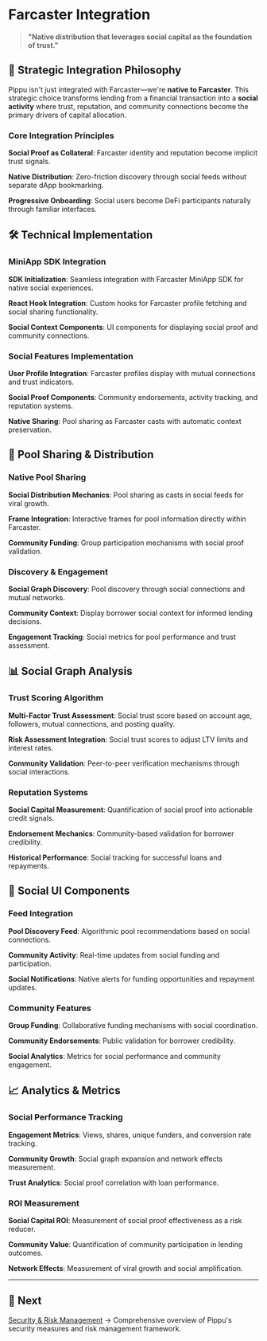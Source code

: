 # Farcaster Integration

> **"Native distribution that leverages social capital as the foundation of trust."**

## 🎯 Strategic Integration Philosophy

Pippu isn't just integrated with Farcaster—we're **native to Farcaster**. This strategic choice transforms lending from a financial transaction into a **social activity** where trust, reputation, and community connections become the primary drivers of capital allocation.

### Core Integration Principles

**Social Proof as Collateral**: Farcaster identity and reputation become implicit trust signals.

**Native Distribution**: Zero-friction discovery through social feeds without separate dApp bookmarking.

**Progressive Onboarding**: Social users become DeFi participants naturally through familiar interfaces.

## 🛠️ Technical Implementation

### MiniApp SDK Integration

**SDK Initialization**: Seamless integration with Farcaster MiniApp SDK for native social experiences.

**React Hook Integration**: Custom hooks for Farcaster profile fetching and social sharing functionality.

**Social Context Components**: UI components for displaying social proof and community connections.

### Social Features Implementation

**User Profile Integration**: Farcaster profiles display with mutual connections and trust indicators.

**Social Proof Components**: Community endorsements, activity tracking, and reputation systems.

**Native Sharing**: Pool sharing as Farcaster casts with automatic context preservation.

## 🚀 Pool Sharing & Distribution

### Native Pool Sharing

**Social Distribution Mechanics**: Pool sharing as casts in social feeds for viral growth.

**Frame Integration**: Interactive frames for pool information directly within Farcaster.

**Community Funding**: Group participation mechanisms with social proof validation.

### Discovery & Engagement

**Social Graph Discovery**: Pool discovery through social connections and mutual networks.

**Community Context**: Display borrower social context for informed lending decisions.

**Engagement Tracking**: Social metrics for pool performance and trust assessment.

## 📊 Social Graph Analysis

### Trust Scoring Algorithm

**Multi-Factor Trust Assessment**: Social trust score based on account age, followers, mutual connections, and posting quality.

**Risk Assessment Integration**: Social trust scores to adjust LTV limits and interest rates.

**Community Validation**: Peer-to-peer verification mechanisms through social interactions.

### Reputation Systems

**Social Capital Measurement**: Quantification of social proof into actionable credit signals.

**Endorsement Mechanics**: Community-based validation for borrower credibility.

**Historical Performance**: Social tracking for successful loans and repayments.

## 🎨 Social UI Components

### Feed Integration

**Pool Discovery Feed**: Algorithmic pool recommendations based on social connections.

**Community Activity**: Real-time updates from social funding and participation.

**Social Notifications**: Native alerts for funding opportunities and repayment updates.

### Community Features

**Group Funding**: Collaborative funding mechanisms with social coordination.

**Community Endorsements**: Public validation for borrower credibility.

**Social Analytics**: Metrics for social performance and community engagement.

## 📈 Analytics & Metrics

### Social Performance Tracking

**Engagement Metrics**: Views, shares, unique funders, and conversion rate tracking.

**Community Growth**: Social graph expansion and network effects measurement.

**Trust Analytics**: Social proof correlation with loan performance.

### ROI Measurement

**Social Capital ROI**: Measurement of social proof effectiveness as a risk reducer.

**Community Value**: Quantification of community participation in lending outcomes.

**Network Effects**: Measurement of viral growth and social amplification.

---

## 📖 Next

[Security & Risk Management](security.md) → Comprehensive overview of Pippu's security measures and risk management framework.